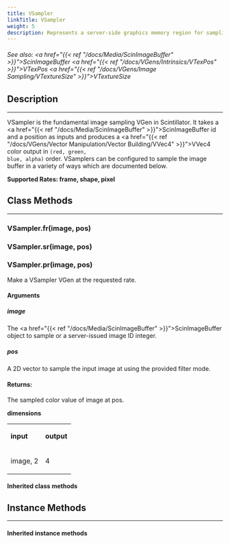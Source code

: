 ```yaml
---
title: VSampler
linkTitle: VSampler
weight: 5
description: Represents a server-side graphics memory region for sampling static images.
---
```

<!-- generated file, please edit the original .schelp file(in the Scintillator repository) and then run schelpToMarkDown.scdscript to regenerate. -->
###### See also: <a href="{{< ref "/docs/Media/ScinImageBuffer" >}}">ScinImageBuffer</a> <a href="{{< ref "/docs/VGens/Intrinsics/VTexPos" >}}">VTexPos</a> <a href="{{< ref "/docs/VGens/Image Sampling/VTextureSize" >}}">VTextureSize</a> 



## Description
---



VSampler is the fundamental image sampling VGen in Scintillator. It takes a <a href="{{< ref "/docs/Media/ScinImageBuffer" >}}">ScinImageBuffer</a> id and a position as inputs and produces a <a href="{{< ref "/docs/VGens/Vector Manipulation/Vector Building/VVec4" >}}">VVec4</a> color output in <code>(red, green, blue, alpha)</code> order. VSamplers can be configured to sample the image buffer in a variety of ways which are documented below.



<strong>Supported Rates: frame, shape, pixel</strong>



## Class Methods
---



### VSampler.fr(image, pos)



### VSampler.sr(image, pos)



### VSampler.pr(image, pos)



Make a VSampler VGen at the requested rate.



#### Arguments

##### image



The <a href="{{< ref "/docs/Media/ScinImageBuffer" >}}">ScinImageBuffer</a> object to sample or a server-issued image ID integer.



##### pos



A 2D vector to sample the input image at using the provided filter mode.





#### Returns:



The sampled color value of image at pos.



<strong>dimensions</strong>


<table>
<tr><td>

<strong>input</strong>

</td><td>

<strong>output</strong>

</td></tr>
<tr><td>

image, 2

</td><td>

4

</td></tr>

</table>


#### Inherited class methods



## Instance Methods
---



#### Inherited instance methods

